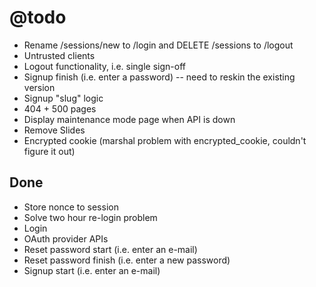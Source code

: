 # @todo

* Rename /sessions/new to /login and DELETE /sessions to /logout
* Untrusted clients
* Logout functionality, i.e. single sign-off
* Signup finish (i.e. enter a password) -- need to reskin the existing version
* Signup "slug" logic
* 404 + 500 pages
* Display maintenance mode page when API is down
* Remove Slides
* Encrypted cookie (marshal problem with encrypted_cookie, couldn't figure it out)

## Done

* Store nonce to session
* Solve two hour re-login problem
* Login
* OAuth provider APIs
* Reset password start (i.e. enter an e-mail)
* Reset password finish (i.e. enter a new password)
* Signup start (i.e. enter an e-mail)

